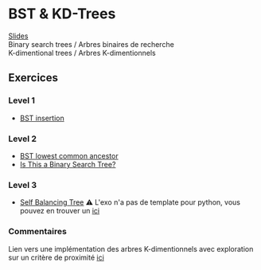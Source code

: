 # BST & KD-Trees

[Slides](Cours13-BinarySearchTree.pdf)</br>
Binary search trees / Arbres binaires de recherche</br>
K-dimentional trees / Arbres K-dimentionnels

## Exercices

### Level 1
- [BST insertion](https://www.hackerrank.com/challenges/binary-search-tree-insertion/problem?isFullScreen=true)

### Level 2
- [BST lowest common ancestor](https://www.hackerrank.com/challenges/binary-search-tree-lowest-common-ancestor/problem?isFullScreen=true)
- [Is This a Binary Search Tree?](https://www.hackerrank.com/challenges/is-binary-search-tree/problem?isFullScreen=true)

### Level 3
- [Self Balancing Tree](https://www.hackerrank.com/challenges/self-balancing-tree/problem?isFullScreen=true) ⚠️ L'exo n'a pas de template pour python, vous pouvez en trouver un [ici](self%20balancing%20tree%20template.py)

### Commentaires
Lien vers une implémentation des arbres K-dimentionnels avec exploration sur un critère de proximité [ici](https://github.com/Leroymilo/KDTree)